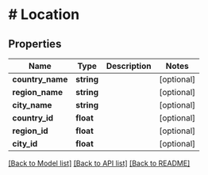 # # Location

## Properties

Name | Type | Description | Notes
------------ | ------------- | ------------- | -------------
**country_name** | **string** |  | [optional] 
**region_name** | **string** |  | [optional] 
**city_name** | **string** |  | [optional] 
**country_id** | **float** |  | [optional] 
**region_id** | **float** |  | [optional] 
**city_id** | **float** |  | [optional] 

[[Back to Model list]](../../README.md#documentation-for-models) [[Back to API list]](../../README.md#documentation-for-api-endpoints) [[Back to README]](../../README.md)


